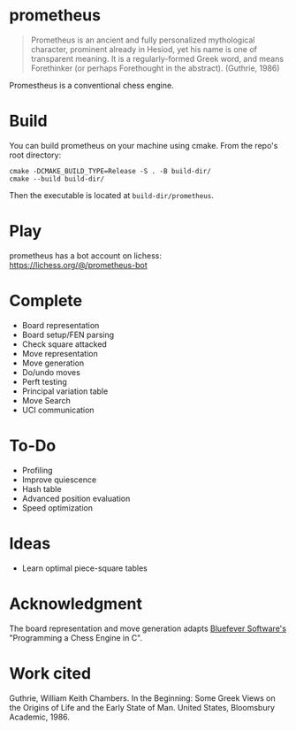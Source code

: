 # prometheus
> Prometheus is an ancient and fully personalized mythological 
> character, prominent already in Hesiod, yet his name is one of 
> transparent meaning. It is a regularly-formed Greek word, and
> means Forethinker (or perhaps Forethought in the abstract). (Guthrie, 1986)

Promestheus is a conventional chess engine. 

# Build
You can build prometheus on your machine using cmake. From the repo's root directory:
```
cmake -DCMAKE_BUILD_TYPE=Release -S . -B build-dir/
cmake --build build-dir/
```
Then the executable is located at `build-dir/prometheus`.

# Play
prometheus has a bot account on lichess: https://lichess.org/@/prometheus-bot

# Complete
- Board representation
- Board setup/FEN parsing
- Check square attacked
- Move representation
- Move generation
- Do/undo moves
- Perft testing
- Principal variation table
- Move Search
- UCI communication

# To-Do
- Profiling
- Improve quiescence
- Hash table
- Advanced position evaluation
- Speed optimization

# Ideas
- Learn optimal piece-square tables

# Acknowledgment
The board representation and move generation adapts [Bluefever Software's](https://www.youtube.com/channel/UCFkfibjxPzrP0e2WIa8aJCg) "Programming a Chess Engine in C".

# Work cited
Guthrie, William Keith Chambers. In the Beginning: Some Greek Views on the Origins of Life and the Early State of Man. United States, Bloomsbury Academic, 1986.
